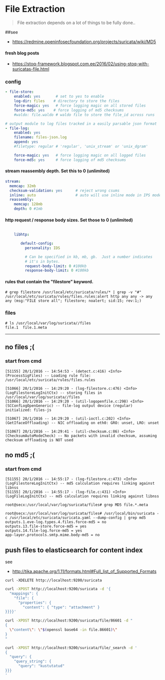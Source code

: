 # File Extraction

> File extraction depends on a lot of things to be fully done..


##see

* https://redmine.openinfosecfoundation.org/projects/suricata/wiki/MD5

#### fresh blog posts
* https://stoq-framework.blogspot.com.ee/2016/02/using-stoq-with-suricatas-file.html

### config
``` yaml
- file-store:
    enabled: yes       # set to yes to enable
    log-dir: files    # directory to store the files
    force-magic: yes   # force logging magic on all stored files
    force-md5: yes    # force logging of md5 checksums
    #waldo: file.waldo # waldo file to store the file_id across runs

# output module to log files tracked in a easily parsable json format
- file-log:
    enabled: yes
    filename: files-json.log
    append: yes
    #filetype: regular # 'regular', 'unix_stream' or 'unix_dgram'

    force-magic: yes   # force logging magic on all logged files
    force-md5: yes     # force logging of md5 checksums

```

#### stream reassembly depth. Set this to 0 (unlimited)
``` yaml
stream:
  memcap: 32mb
  checksum-validation: yes      # reject wrong csums
  inline: auto                  # auto will use inline mode in IPS mode, yes or no set it statically
  reassembly:
    memcap: 128mb
    depth: 0 #1mb

```

#### http request / response body sizes. Set those to 0 (unlimited)
``` yaml

    libhtp:

       default-config:
         personality: IDS

         # Can be specified in kb, mb, gb.  Just a number indicates
         # it's in bytes.
         request-body-limit: 0 #100kb
         response-body-limit: 0 #100kb
```




#### rules that contain the "filestore" keyword.

```
# grep filestore /usr/local/etc/suricata/rules/* | grep -v "#"
/usr/local/etc/suricata/rules/files.rules:alert http any any -> any any (msg:"FILE store all"; filestore; noalert; sid:15; rev:1;)

```


### files

```
# ls /usr/local/var/log/suricata//files
file.1  file.1.meta
```


----

## no files ;(



### start from cmd

```
[51155] 20/1/2016 -- 14:54:53 - (detect.c:416) <Info> (ProcessSigFiles) -- Loading rule file: /usr/local/etc/suricata/rules/files.rules

[51066] 20/1/2016 -- 14:29:20 - (log-filestore.c:476) <Info> (LogFilestoreLogInitCtx) -- storing files in /usr/local/var/log/suricata//files
[51066] 20/1/2016 -- 14:29:20 - (util-logopenfile.c:298) <Info> (SCConfLogOpenGeneric) -- file-log output device (regular) initialized: files-js

[51067] 20/1/2016 -- 14:29:20 - (util-ioctl.c:202) <Info> (GetIfaceOffloading) -- NIC offloading on eth0: GRO: unset, LRO: unset

[51067] 20/1/2016 -- 14:29:41 - (util-checksum.c:86) <Info> (ChecksumAutoModeCheck) -- No packets with invalid checksum, assuming checksum offloading is NOT used

```


## no md5 ;(

### start from cmd
```
[51155] 20/1/2016 -- 14:55:17 - (log-filestore.c:473) <Info> (LogFilestoreLogInitCtx) -- md5 calculation requires linking against libnss
[51155] 20/1/2016 -- 14:55:17 - (log-file.c:431) <Info> (LogFileLogInitCtx) -- md5 calculation requires linking against libnss
```

```
root@secx:/usr/local/var/log/suricata/files# grep MD5 file.*.meta

root@secx:/usr/local/var/log/suricata/files# /usr/local/bin/suricata -c /usr/local/etc/suricata/suricata.yaml --dump-config | grep md5
outputs.1.eve-log.types.4.files.force-md5 = no
outputs.13.file-store.force-md5 = yes
outputs.14.file-log.force-md5 = yes
app-layer.protocols.smtp.mime.body-md5 = no

```


## push files to elasticsearch for content index

see

* http://tika.apache.org/1.11/formats.html#Full_list_of_Supported_Formats

```
curl -XDELETE http://localhost:9200/suricata
```

``` bash
curl -XPOST http://localhost:9200/suricata -d '{
  "mappings": {
    "file": {
      "properties": {
        "content": { "type": "attachment" }
}}}}'
```

``` bash
curl -XPOST http://localhost:9200/suricata/file/86601 -d "
{
  \"content\": \"$(openssl base64 -in file.86601)\"
}
"
```

``` bash
curl -XPOST http://localhost:9200/suricata/file/_search -d '
{
  "query": {
    "query_string": {
      "query": "kustutatud"
}}}
'
```
